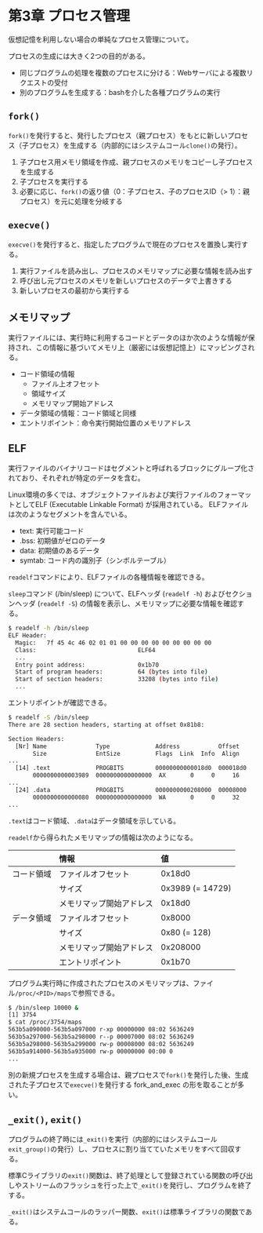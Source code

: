 # 第3章 プロセス管理

仮想記憶を利用しない場合の単純なプロセス管理について。

プロセスの生成には大きく2つの目的がある。

- 同じプログラムの処理を複数のプロセスに分ける：Webサーバによる複数リクエストの受付
- 別のプログラムを生成する：bashを介した各種プログラムの実行

## `fork()`

`fork()`を発行すると、発行したプロセス（親プロセス）をもとに新しいプロセス（子プロセス）を生成する（内部的にはシステムコール`clone()`の発行）。

1. 子プロセス用メモリ領域を作成、親プロセスのメモリをコピーし子プロセスを生成する
1. 子プロセスを実行する
1. 必要に応じ、`fork()`の返り値（0：子プロセス、子のプロセスID（> 1）：親プロセス）を元に処理を分岐する

## `execve()`

`execve()`を発行すると、指定したプログラムで現在のプロセスを置換し実行する。

1. 実行ファイルを読み出し、プロセスのメモリマップに必要な情報を読み出す
1. 呼び出し元プロセスのメモリを新しいプロセスのデータで上書きする
1. 新しいプロセスの最初から実行する

## メモリマップ

実行ファイルには、実行時に利用するコードとデータのほか次のような情報が保持され、この情報に基づいてメモリ上（厳密には仮想記憶上）にマッピングされる。

- コード領域の情報
  - ファイル上オフセット
  - 領域サイズ
  - メモリマップ開始アドレス
- データ領域の情報：コード領域と同様
- エントリポイント：命令実行開始位置のメモリアドレス

## ELF

実行ファイルのバイナリコードはセグメントと呼ばれるブロックにグループ化されており、それぞれが特定のデータを含む。

Linux環境の多くでは、オブジェクトファイルおよび実行ファイルのフォーマットとしてELF (Executable Linkable Format) が採用されている。
ELFファイルは次のようなセグメントを含んでいる。

- text: 実行可能コード
- .bss: 初期値がゼロのデータ
- data: 初期値のあるデータ
- symtab: コード内の識別子（シンボルテーブル）

`readelf`コマンドにより、ELFファイルの各種情報を確認できる。

`sleep`コマンド (/bin/sleep) について、ELFヘッダ (`readelf -h`) およびセクションヘッダ (`readelf -S`) の情報を表示し、メモリマップに必要な情報を確認する。

```sh
$ readelf -h /bin/sleep
ELF Header:
  Magic:   7f 45 4c 46 02 01 01 00 00 00 00 00 00 00 00 00
  Class:                             ELF64
  ...
  Entry point address:               0x1b70
  Start of program headers:          64 (bytes into file)
  Start of section headers:          33208 (bytes into file)
  ...
```

エントリポイントが確認できる。

```sh
$ readelf -S /bin/sleep
There are 28 section headers, starting at offset 0x81b8:

Section Headers:
  [Nr] Name              Type             Address           Offset
       Size              EntSize          Flags  Link  Info  Align
...
  [14] .text             PROGBITS         00000000000018d0  000018d0
       0000000000003989  0000000000000000  AX       0     0     16
...
  [24] .data             PROGBITS         0000000000208000  00008000
       0000000000000080  0000000000000000  WA       0     0     32
...
```

`.text`はコード領域、`.data`はデータ領域を示している。

`readelf`から得られたメモリマップの情報は次のようになる。

| | 情報 | 値 |
| :- | :- | :- |
| コード領域 | ファイルオフセット | 0x18d0 |
| | サイズ | 0x3989 (= 14729) |
| | メモリマップ開始アドレス | 0x18d0 |
| データ領域 | ファイルオフセット | 0x8000 |
| | サイズ | 0x80 (= 128) |
| | メモリマップ開始アドレス | 0x208000 |
| | エントリポイント | 0x1b70 |

プログラム実行時に作成されたプロセスのメモリマップは、ファイル`/proc/<PID>/maps`で参照できる。

```sh
$ /bin/sleep 10000 &
[1] 3754
$ cat /proc/3754/maps
563b5a090000-563b5a097000 r-xp 00000000 08:02 5636249                    /bin/sleep
563b5a297000-563b5a298000 r--p 00007000 08:02 5636249                    /bin/sleep
563b5a298000-563b5a299000 rw-p 00008000 08:02 5636249                    /bin/sleep
563b5a914000-563b5a935000 rw-p 00000000 00:00 0                          [heap]
...
```

別の新規プロセスを生成する場合は、親プロセスで`fork()`を発行した後、生成された子プロセスで`execve()`を発行する fork_and_exec の形を取ることが多い。

## `_exit()`, `exit()`

プログラムの終了時には`_exit()`を実行（内部的にはシステムコール`exit_group()`の発行）し、プロセスに割り当てていたメモリをすべて回収する。

標準Cライブラリの`exit()`関数は、終了処理として登録されている関数の呼び出しやストリームのフラッシュを行った上で`_exit()`を発行し、プログラムを終了する。

`_exit()`はシステムコールのラッパー関数、`exit()`は標準ライブラリの関数である。
